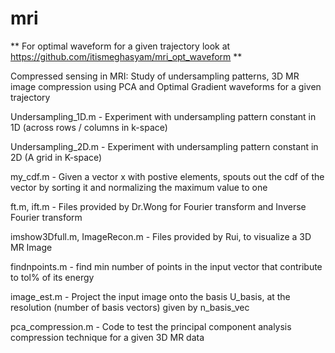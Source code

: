 # mri

** For optimal waveform for a given trajectory look at https://github.com/itismeghasyam/mri_opt_waveform **

Compressed sensing in MRI: Study of undersampling patterns, 3D MR image compression using PCA and Optimal Gradient waveforms for a given trajectory

Undersampling_1D.m - Experiment with undersampling pattern constant in 1D (across rows / columns in k-space)

Undersampling_2D.m - Experiment with undersampling pattern constant in 2D (A grid in K-space)

my_cdf.m - Given a vector x with postive elements, spouts out the cdf of the vector by sorting it and normalizing the maximum value to one

ft.m, ift.m - Files provided by Dr.Wong for Fourier transform and Inverse Fourier transform

imshow3Dfull.m, ImageRecon.m - Files provided by Rui, to visualize a 3D MR Image

findnpoints.m - find min number of points in the input vector that contribute to tol% of its energy

image_est.m - Project the input image onto the basis U_basis, at the resolution (number of basis vectors) given by n_basis_vec

pca_compression.m - Code to test the principal component analysis compression technique for a given 3D MR data

